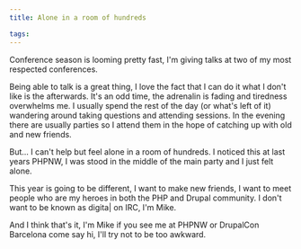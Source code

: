 ```yaml
---
title: Alone in a room of hundreds

tags:
---
```

Conference season is looming pretty fast, I'm giving talks at two of my most respected conferences.

Being able to talk is a great thing, I love the fact that I can do it what I don't like is the afterwards. It's an odd time, the adrenalin is fading and tiredness overwhelms me. I usually spend the rest of the day (or what's left of it) wandering around taking questions and attending sessions. In the evening there are usually parties so I attend them in the hope of catching up with old and new friends.

But... I can't help but feel alone in a room of hundreds. I noticed this at last years PHPNW, I was stood in the middle of the main party and I just felt alone.

This year is going to be different, I want to make new friends, I want to meet people who are my heroes in both the PHP and Drupal community. I don't want to be known as digita| on IRC, I'm Mike.

And I think that's it, I'm Mike if you see me at PHPNW or DrupalCon Barcelona come say hi, I'll try not to be too awkward.
